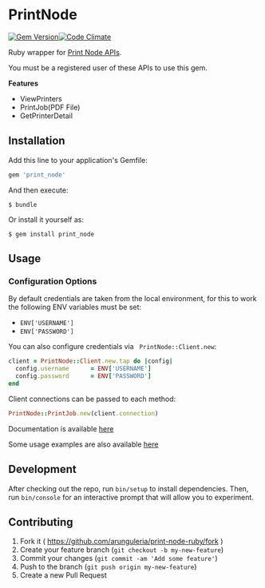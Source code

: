 # PrintNode

[![Gem Version](https://badge.fury.io/rb/print-node-ruby.svg)](https://badge.fury.io/rb/print-node-ruby)[![Code Climate](https://codeclimate.com/github/arunguleria/print-node-ruby/badges/gpa.svg)](https://codeclimate.com/github/arunguleria/print-node-ruby)

Ruby wrapper for [Print Node APIs](https://www.printnode.com/docs/api/curl).

You must be a registered user of these APIs to use this gem.

__Features__

* ViewPrinters
* PrintJob(PDF File)
* GetPrinterDetail

## Installation

Add this line to your application's Gemfile:

```ruby
gem 'print_node'
```

And then execute:

`$ bundle`

Or install it yourself as:

`$ gem install print_node`

## Usage

### Configuration Options

By default credentials are taken from the local environment, for this to work the following ENV variables must be set:

* `ENV['USERNAME']`
* `ENV['PASSWORD']`

You can also configure credentials via ` PrintNode::Client.new`:

```ruby
client = PrintNode::Client.new.tap do |config|
  config.username      = ENV['USERNAME']
  config.password      = ENV['PASSWORD']
end
```

Client connections can be passed to each method:

```ruby
PrintNode::PrintJob.new(client.connection)
```

Documentation is available [here](http://www.rubydoc.info/github/arunguleria/print-node-ruby)

Some usage examples are also available [here](example/mock.rb)

## Development

After checking out the repo, run `bin/setup` to install dependencies. Then, run `bin/console` for an interactive prompt that will allow you to experiment.

## Contributing

1. Fork it ( https://github.com/arunguleria/print-node-ruby/fork )
2. Create your feature branch (`git checkout -b my-new-feature`)
3. Commit your changes (`git commit -am 'Add some feature'`)
4. Push to the branch (`git push origin my-new-feature`)
5. Create a new Pull Request
